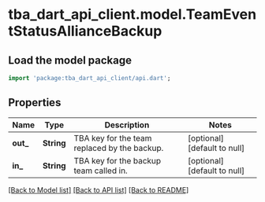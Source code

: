 # tba_dart_api_client.model.TeamEventStatusAllianceBackup

## Load the model package
```dart
import 'package:tba_dart_api_client/api.dart';
```

## Properties
Name | Type | Description | Notes
------------ | ------------- | ------------- | -------------
**out_** | **String** | TBA key for the team replaced by the backup. | [optional] [default to null]
**in_** | **String** | TBA key for the backup team called in. | [optional] [default to null]

[[Back to Model list]](../README.md#documentation-for-models) [[Back to API list]](../README.md#documentation-for-api-endpoints) [[Back to README]](../README.md)


